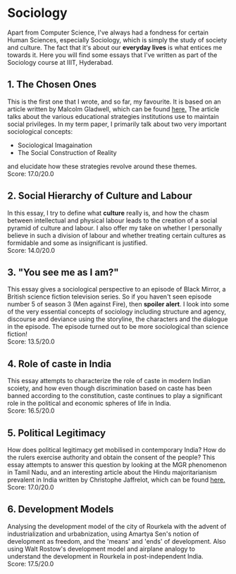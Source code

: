 # Sociology

Apart from Computer Science, I've always had a fondness for certain Human Sciences, especially Sociology, which is simply the study of society and culture.
The fact that it's about our **everyday lives** is what entices me towards it. Here you will find some essays that I've written as part of the Sociology course at IIIT, Hyderabad.

## 1. The Chosen Ones
This is the first one that I wrote, and so far, my favourite. It is based on an article written by Malcolm Gladwell, which can be found [here.](https://www.newyorker.com/magazine/2005/10/10/getting-in)
The article talks about the various educational strategies institutions use to maintain social privileges. In my term paper, I primarily talk about two very important sociological concepts:
* Sociological Imagaination 
* The Social Construction of Reality 

and elucidate how these strategies revolve around these themes. \
Score: 17.0/20.0 

## 2. Social Hierarchy of Culture and Labour
In this essay, I try to define what **culture** really is, and how the chasm between intellectual and physical labour leads to the creation of a social pyramid of culture and labour.  I also offer my take on whether I personally believe in such a division of labour and whether treating certain cultures as formidable and some as insignificant is justified. \
Score: 14.0/20.0

## 3. "You see me as I am?"

This essay gives a sociological perspective to an episode of Black Mirror, a British science fiction television series. So if you haven't seen episode number 5 of season 3 (Men against Fire), then **spoiler alert**. I look into some of the very essential concepts of sociology including structure and agency, discourse and deviance using the storyline, the characters and the dialogue in the episode. The episode turned out to be more sociological than science fiction! \
Score: 13.5/20.0

## 4. Role of caste in India

This essay attempts to characterize the role of caste in modern Indian scoiety, and how even though discrimination based on caste has been banned according to the constitution, caste continues to play a significant role in the political and economic spheres of life in India. \
Score: 16.5/20.0

## 5. Political Legitimacy

How does political legitimacy get mobilised in contemporary India? How do the rulers exercise authority and obtain the consent of the people? This essay attempts to answer this question by looking at the MGR phenomenon in Tamil Nadu, and an interesting article about the Hindu majoritarianism prevalent in India written by Christophe Jaffrelot, which can be found [here.](https://indianexpress.com/article/opinion/columns/hindu-rashtra-de-facto-bjp-rss-gau-rakshak-mob-lynching-5301083/) \
Score: 17.0/20.0

## 6. Development Models
Analysing the development model of the city of Rourkela with the advent of industrialization and urbabnization, using Amartya Sen's notion of development as freedom, and the 'means' and 'ends' of development. Also using Walt Rostow's development model and airplane analogy to understand the development in Rourkela in post-independent India. \
Score: 17.5/20.0
